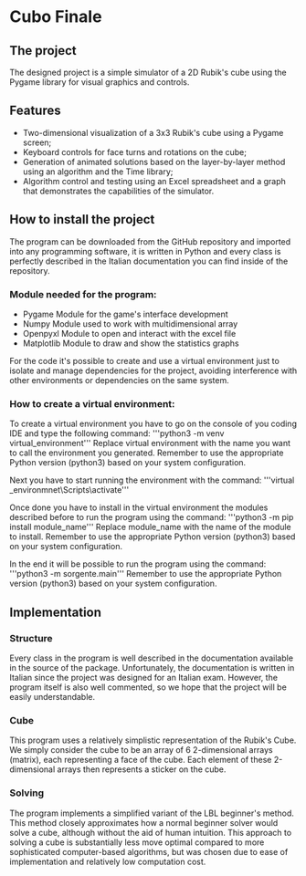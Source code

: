# Cubo Finale

## The project
The designed project is a simple simulator of a 2D Rubik's cube using the Pygame library for visual graphics and controls.

## Features
* Two-dimensional visualization of a 3x3 Rubik's cube using a Pygame screen;
* Keyboard controls for face turns and rotations on the cube;
* Generation of animated solutions based on the layer-by-layer method using an algorithm and the Time library;
* Algorithm control and testing using an Excel spreadsheet and a graph that demonstrates the capabilities of the simulator.

## How to install the project
The program can be downloaded from the GitHub repository and imported into any programming software, it is written in Python and every class is perfectly described in the Italian documentation you can find inside of the repository.

### Module needed for the program:
* Pygame Module for the game's interface development
* Numpy Module used to work with multidimensional array
* Openpyxl Module to open and interact with the excel file
* Matplotlib Module to draw and show the statistics graphs

For the code it's possible to create and use a virtual environment just to isolate and manage dependencies for the project, avoiding interference with other environments or dependencies on the same system. 

### How to create a virtual environment:
To create a virtual environment you have to go on the console of you coding IDE and type the following command:
'''python3 -m venv virtual_environment'''
Replace virtual environment with the name you want to call the environment you generated.
Remember to use the appropriate Python version (python3) based on your system configuration.

Next you have to start running the environment with the command: 
'''virtual _environmnet\Scripts\activate'''

Once done you have to install in the virtual environment the modules described before to run the program using the command:
'''python3 -m pip install module_name'''
Replace module_name with the name of the module to install.
Remember to use the appropriate Python version (python3) based on your system configuration.

In the end it will be possible to run the program using the command:
'''python3 -m sorgente.main'''
Remember to use the appropriate Python version (python3) based on your system configuration.

## Implementation 

### Structure
Every class in the program is well described in the documentation available in the source of the package. Unfortunately, the documentation is written in Italian since the project was designed for an Italian exam. However, the program itself is also well commented, so we hope that the project will be easily understandable.

### Cube
This program uses a relatively simplistic representation of the Rubik's Cube. We simply consider the cube to be an array of 6 2-dimensional arrays (matrix), each representing a face of the cube. Each element of these 2-dimensional arrays then represents a sticker on the cube.

### Solving
The program implements a simplified variant of the LBL beginner's method. This method closely approximates how a normal beginner solver would solve a cube, although without the aid of human intuition. This approach to solving a cube is substantially less move optimal compared to more sophisticated computer-based algorithms, but was chosen due to ease of implementation and relatively low computation cost.
